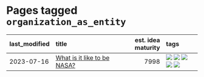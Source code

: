# Pages tagged `organization_as_entity`

|last_modified|title|est. idea maturity|tags
|:---|:---|---:|:---|
|2023-07-16|[What is it like to be NASA?](../what_is_it_like_to_be_nasa.md)|7998|[![](https://img.shields.io/badge/tag-disunity_of_identity-467a7)](../tags/disunity_of_identity.md) [![](https://img.shields.io/badge/tag-organization_as_entity-bbc42)](../tags/organization_as_entity.md) [![](https://img.shields.io/badge/tag-philosophy-b08442)](../tags/philosophy.md) [![](https://img.shields.io/badge/tag-society_of_mind-ca4f5a)](../tags/society_of_mind.md) [![](https://img.shields.io/badge/tag-theory_of_mind-274569)](../tags/theory_of_mind.md)|